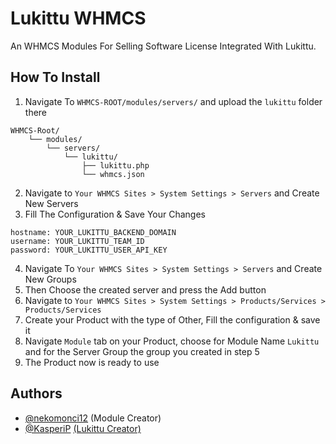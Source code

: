 
# Lukittu WHMCS
An WHMCS Modules For Selling Software License Integrated With Lukittu.

## How To Install
1. Navigate To `WHMCS-ROOT/modules/servers/` and upload the `lukittu` folder there
```
WHMCS-Root/
    └── modules/
        └── servers/
            └── lukittu/
                ├── lukittu.php
                └── whmcs.json
```
2. Navigate to `Your WHMCS Sites > System Settings > Servers` and Create New Servers
3. Fill The Configuration & Save Your Changes
```
hostname: YOUR_LUKITTU_BACKEND_DOMAIN
username: YOUR_LUKITTU_TEAM_ID
password: YOUR_LUKITTU_USER_API_KEY
```
4. Navigate To `Your WHMCS Sites > System Settings > Servers` and Create New Groups
5. Then Choose the created server and press the Add button
6. Navigate to `Your WHMCS Sites > System Settings > Products/Services > Products/Services`
7. Create your Product with the type of Other, Fill the configuration & save it
8. Navigate `Module` tab on your Product, choose for Module Name `Lukittu` and for the Server Group the group you created in step 5
9. The Product now is ready to use

## Authors
- [@nekomonci12](https://www.github.com/nekomonci12) (Module Creator)
- [@KasperiP](https://github.com/KasperiP) [(Lukittu Creator)](https://github.com/KasperiP/lukittu)
